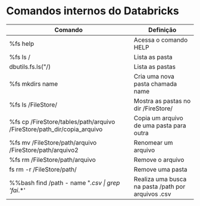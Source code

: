 # Comandos internos do Databricks

| Comando | Definição |
| ------ | ------ |
| %fs help | Acessa o comando HELP |
| %fs ls / | Lista as pasta |
| dbutils.fs.ls("/) | Lista as pastas |
| %fs mkdirs name | Cria uma nova pasta chamada name |
| %fs ls /FileStore/ | Mostra as pastas no dir /FireStore/ |
| %fs cp /FireStore/tables/path/arquivo /FireStore/path_dir/copia_arquivo | Copia um arquivo de uma pasta para outra |
| %fs mv /FileStore/path/arquivo /FireStore/path/arquivo2 | Renomear um arquivo |
| %fs rm /FileStore/path/arquivo | Remove o arquivo |
| fs rm -r /FileStore/path/ | Remove uma pasta |
| %%bash find /path - name "*.csv \\| grep 'fai*.*' | Realiza uma busca na pasta /path por arquivos .csv |

